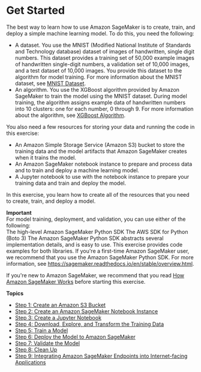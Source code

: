 # Get Started<a name="gs"></a>

The best way to learn how to use Amazon SageMaker is to create, train, and deploy a simple machine learning model\. To do this, you need the following:
+ A dataset\. You use the MNIST \(Modified National Institute of Standards and Technology database\) dataset of images of handwritten, single digit numbers\. This dataset provides a training set of 50,000 example images of handwritten single\-digit numbers, a validation set of 10,000 images, and a test dataset of 10,000 images\. You provide this dataset to the algorithm for model training\. For more information about the MNIST dataset, see [MNIST Dataset](http://yann.lecun.com/exdb/mnist/)\.
+ An algorithm\. You use the XGBoost algorithm provided by Amazon SageMaker to train the model using the MNIST dataset\. During model training, the algorithm assigns example data of handwritten numbers into 10 clusters: one for each number, 0 through 9\. For more information about the algorithm, see [XGBoost Algorithm](xgboost.md)\.

You also need a few resources for storing your data and running the code in this exercise:
+ An Amazon Simple Storage Service \(Amazon S3\) bucket to store the training data and the model artifacts that Amazon SageMaker creates when it trains the model\.
+ An Amazon SageMaker notebook instance to prepare and process data and to train and deploy a machine learning model\.
+ A Jupyter notebook to use with the notebook instance to prepare your training data and train and deploy the model\.

In this exercise, you learn how to create all of the resources that you need to create, train, and deploy a model\. 

**Important**  
For model training, deployment, and validation, you can use either of the following:  
The high\-level Amazon SageMaker Python SDK
The AWS SDK for Python \(Boto 3\)
The Amazon SageMaker Python SDK abstracts several implementation details, and is easy to use\. This exercise provides code examples for both libraries\. If you're a first\-time Amazon SageMaker user, we recommend that you use the Amazon SageMaker Python SDK\. For more information, see [https://sagemaker\.readthedocs\.io/en/stable/overview\.html](https://sagemaker.readthedocs.io/en/stable/overview.html)\.

If you're new to Amazon SageMaker, we recommend that you read [How Amazon SageMaker Works](how-it-works.md) before starting this exercise\.

**Topics**
+ [Step 1: Create an Amazon S3 Bucket](gs-config-permissions.md)
+ [Step 2: Create an Amazon SageMaker Notebook Instance](gs-setup-working-env.md)
+ [Step 3: Create a Jupyter Notebook](ex1-prepare.md)
+ [Step 4: Download, Explore, and Transform the Training Data](ex1-preprocess-data.md)
+ [Step 5: Train a Model](ex1-train-model.md)
+ [Step 6: Deploy the Model to Amazon SageMaker](ex1-model-deployment.md)
+ [Step 7: Validate the Model](ex1-test-model.md)
+ [Step 8: Clean Up](ex1-cleanup.md)
+ [Step 9: Integrating Amazon SageMaker Endpoints into Internet\-facing Applications](getting-started-client-app.md)